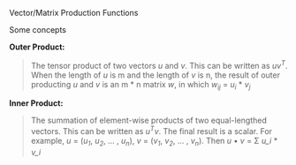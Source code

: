 Vector/Matrix Production Functions

Some concepts

**Outer Product:**
> The tensor product of two vectors *u* and *v*. This can be written as *uv*<sup>*T*</sup>. When the length of *u* is m and the length of *v* is n, the result of outer producting *u* and *v* is an m * n matrix *w*, in which *w<sub>ij</sub>* = *u<sub>i</sub>* * *v<sub>j</sub>*

**Inner Product:**
> The summation of element-wise products of two equal-lengthed vectors. This can be written as *u*<sup>*T*</sup>*v*. The final result is a scalar. For example, *u* = (*u<sub>1</sub>*, *u<sub>2</sub>*, ... , *u<sub>n</sub>*), *v* = (*v<sub>1</sub>*, *v<sub>2</sub>*, ... , *v<sub>n</sub>*). Then *u* • *v* = Σ *u_i* * *v_i*
